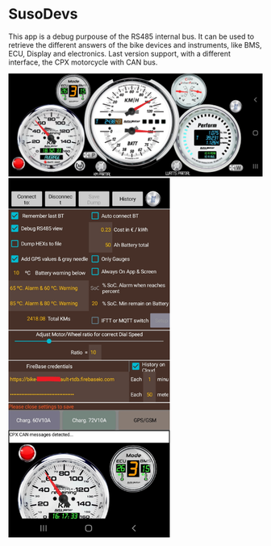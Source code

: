 # SusoDevs
This app is a debug purpouse of the RS485 internal bus. It can be used to retrieve the different answers of the bike devices and instruments, like BMS, ECU, Display and electronics. Last version support, with a different interface, the CPX motorcycle with CAN bus.


<img src="https://github.com/Xmanu12/SusoDevs/blob/main/Resources/screen2.jpg" width="640px" height="auto">

<img src="https://github.com/Xmanu12/SusoDevs/blob/main/Resources/screen.jpg" width="320px" height="auto">
